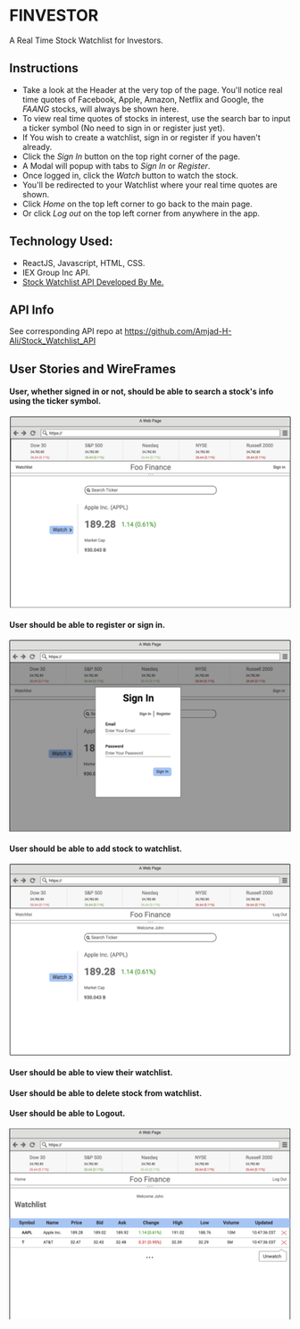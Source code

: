 # FINVESTOR

A Real Time Stock Watchlist for Investors.

## Instructions

  * Take a look at the Header at the very top of the page. You'll notice real time quotes of Facebook, Apple, Amazon, Netflix and Google, the _FAANG_ stocks, will always be shown here.
  * To view real time quotes of stocks in interest, use the search bar to input a ticker symbol (No need to sign in or register just yet).
  * If You wish to create a watchlist, sign in or register if you haven't already.
  * Click the _Sign In_ button on the top right corner of the page.
  * A Modal will popup with tabs to _Sign In_ or _Register_.
  * Once logged in, click the _Watch_ button to watch the stock.
  * You'll be redirected to your Watchlist where your real time quotes are shown.
  * Click _Home_ on the top left corner to go back to the main page.
  * Or click _Log out_ on the top left corner from anywhere in the app.

## Technology Used:
  
  * ReactJS, Javascript, HTML, CSS.
  * IEX Group Inc API.
  * [Stock Watchlist API Developed By Me.](https://github.com/Amjad-H-Ali/Stock_Watchlist_API)
  
## API Info

See corresponding API repo at https://github.com/Amjad-H-Ali/Stock_Watchlist_API

## User Stories and WireFrames

#### User, whether signed in or not, should be able to search a stock's info using the ticker symbol.

![alt homepage](image/homepage.png)

#### User should be able to register or sign in.

![alt homepage](image/signin-signup.png)

#### User should be able to add stock to watchlist.

![alt homepage](image/loggedin.png)

#### User should be able to view their watchlist.

#### User should be able to delete stock from watchlist.

#### User should be able to Logout.

![alt homepage](image/watchlist.png)
